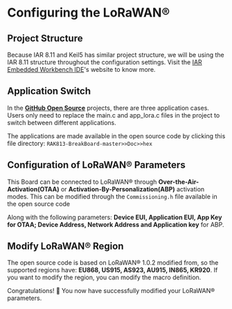 # Configuring the LoRaWAN®

## Project Structure

Because IAR 8.11 and Keil5 has similar project structure, we will be using the IAR 8.11 structure throughout the configuration settings. Visit the [IAR Embedded Workbench IDE](https://www.iar.com/iar-embedded-workbench/#!?architecture=Arm)'s website to know more.

<rk-img
  src="/assets/images/quick-start-guide/rak815/4configuring-the-lorawan/iar-project-structure.jpg"
  width="50%"
  figure-number="1"
  caption="IAR Project Structure"
/>

## Application Switch

In the [**GitHub Open Source**](https://github.com/RAKWireless/RAK813-BreakBoard/tree/master/Apps) projects, there are three application cases. Users only need to replace the main.c and app_lora.c files in the project to switch between different applications.

<rk-img
  src="/assets/images/quick-start-guide/rak815/4configuring-the-lorawan/iar-application-switching.jpg"
  width="100%"
  figure-number="2"
  caption="Switching Applications in IAR"
/>

The applications are made available in the open source code by clicking this file directory: `RAK813-BreakBoard-master>>Doc>>hex`

<rk-img
  src="/assets/images/quick-start-guide/rak815/4configuring-the-lorawan/app-demo-dir.jpg"
  width="100%"
  figure-number="3"
  caption="Application Demo Directory"
/>

## Configuration of LoRaWAN® Parameters

This Board can be connected to LoRaWAN® through **Over-the-Air-Activation(OTAA)** or **Activation-By-Personalization(ABP)** activation modes. This can be modified through the `Commissioning.h` file available in the open source code

<rk-img
  src="/assets/images/quick-start-guide/rak815/4configuring-the-lorawan/otaa-activation.jpg"
  width="100%"
  figure-number="4"
  caption="Configuring LoRaWAN® Activation Mode in OTAA"
/>

Along with the following parameters: **Device EUI, Application EUI, App Key for OTAA; Device Address, Network Address and Application key** for ABP.

<rk-img
  src="/assets/images/quick-start-guide/rak815/4configuring-the-lorawan/config-app-parameters.jpg"
  width="100%"
  figure-number="5"
  caption="Configuring Application Parameters"
/>

## Modify LoRaWAN® Region

The open source code is based on LoRaWAN® 1.0.2 modified from, so the supported regions have: **EU868, US915, AS923, AU915, IN865, KR920**. If you want to modify the region, you can modify the macro definition.

<rk-img
  src="/assets/images/quick-start-guide/rak815/4configuring-the-lorawan/region-iar.jpg"
  width="75%"
  figure-number="6"
  caption="Configuring Application Parameters"
/>

<rk-img
  src="/assets/images/quick-start-guide/rak815/4configuring-the-lorawan/region-iar-kiel.jpg"
  width="75%"
  figure-number="7"
  caption="Modifying the LoRaWAN® Region in Keil"
/>

Congratulations! :tada: You now have successfully modified your LoRaWAN® parameters.
